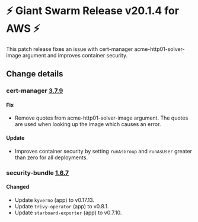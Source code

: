# :zap: Giant Swarm Release v20.1.4 for AWS :zap:

This patch release fixes an issue with cert-manager acme-http01-solver-image argument and improves container security.

## Change details

### cert-manager [3.7.9](https://github.com/giantswarm/cert-manager-app/releases/tag/v3.7.9)

#### Fix
- Remove quotes from acme-http01-solver-image argument. The quotes are used when looking up the image which causes an error.

#### Update
- Improves container security by setting `runAsGroup` and `runAsUser` greater than zero for all deployments.

### security-bundle [1.6.7](https://github.com/giantswarm/security-bundle/releases/tag/v1.6.7)

#### Changed
- Update `kyverno` (app) to v0.17.13.
- Update `trivy-operator` (app) to v0.8.1.
- Update `starboard-exporter` (app) to v0.7.10.
